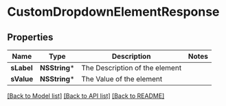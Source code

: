 # CustomDropdownElementResponse

## Properties
Name | Type | Description | Notes
------------ | ------------- | ------------- | -------------
**sLabel** | **NSString*** | The Description of the element | 
**sValue** | **NSString*** | The Value of the element | 

[[Back to Model list]](../README.md#documentation-for-models) [[Back to API list]](../README.md#documentation-for-api-endpoints) [[Back to README]](../README.md)


